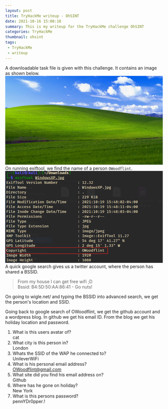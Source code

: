 ```yaml
---
layout: post
title: TryHackMe writeup - OhSINT
date: 2021-10-16 15:00:18
summary: This is my writeup for the TryHackMe challenge OhSINT
categories: TryHackMe
thumbnail: ohsint
tags:
 - TryHackMe
 - writeup
---
```

A downloadable task file is given with this challenge. It contains an image as shown below. ![WindowsXP.jpg](/assets/WindowsXP.jpg)
On running exiftool, we find the name of a person `OWoodflint`.
![exiftool](/assets/ohsint-exiftool.png)
A quick google search gives us a twitter account, where the person has shared a BSSID.
> From my house I can get free wifi ;D  
> Bssid: B4:5D:50:AA:86:41 - Go nuts!
 
On going to wigle.net/ and typing the BSSID into advanced search, we get the person's location and SSID.
 
Going back to google search of OWoodflint, we get the github account and a wordpress blog. In github we get his email ID. From the blog we get his holiday location and password.  

1. What is this users avatar of?  
    cat
1. What city is this person in?  
    London
1. Whats the SSID of the WAP he connected to?  
    UnileverWiFi
1. What is his personal email address?  
    OWoodflint@gmail.com
1. What site did you find his email address on?  
    Github
1. Where has he gone on holiday?  
    New York
1. What is this persons password?  
    pennYDr0pper.!
